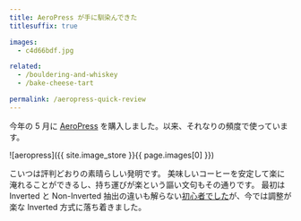 ```yaml
---
title: AeroPress が手に馴染んできた
titlesuffix: true

images:
  - c4d66bdf.jpg

related:
  - /bouldering-and-whiskey
  - /bake-cheese-tart

permalink: /aeropress-quick-review
---
```


今年の 5 月に [AeroPress](https://ja.wikipedia.org/wiki/エアロプレス) を購入しました。以来、それなりの頻度で使っています。

![aeropress]({{ site.image_store }}{{ page.images[0] }})

こいつは評判どおりの素晴らしい発明です。
美味しいコーヒーを安定して楽に淹れることができるし、持ち運びが楽という謳い文句もその通りです。
最初は Inverted と Non-Inverted 抽出の違いも解らない[初心者でした](https://twitter.com/tmaesaka/status/1012012649633046528)が、今では調整が楽な Inverted 方式に落ち着きました。
